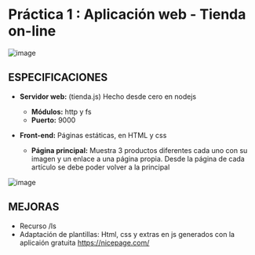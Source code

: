 # Práctica 1 : Aplicación web - Tienda on-line

![image](https://user-images.githubusercontent.com/32259251/118304391-ea38c980-b4e6-11eb-8b52-fa9d06b6a8f9.png)

## **ESPECIFICACIONES**

* **Servidor web:** (tienda.js) Hecho desde cero en nodejs 
  * **Módulos:** http y fs
  * **Puerto:** 9000
 
* **Front-end:** Páginas estáticas, en HTML y css
  * **Página principal:** Muestra 3 productos diferentes cada uno con su imagen y un enlace a una página propia. Desde la página de cada artículo se debe poder volver a la principal

![image](https://user-images.githubusercontent.com/32259251/118306992-641e8200-b4ea-11eb-8749-72950b18d2a3.png)

## **MEJORAS**
* Recurso /ls
* Adaptación de plantillas: Html, css y extras en js generados con la aplicaión gratuita https://nicepage.com/ 


